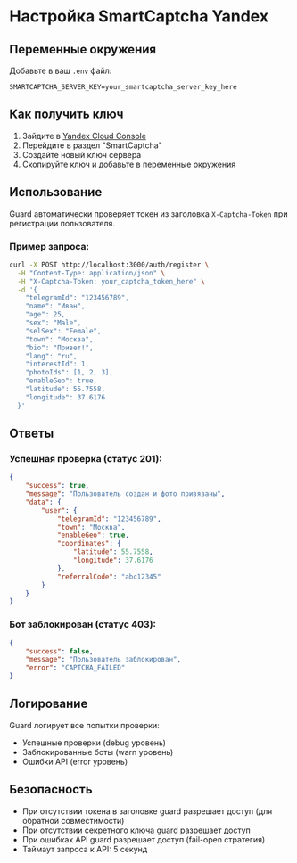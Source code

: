 # Настройка SmartCaptcha Yandex

## Переменные окружения

Добавьте в ваш `.env` файл:

```env
SMARTCAPTCHA_SERVER_KEY=your_smartcaptcha_server_key_here
```

## Как получить ключ

1. Зайдите в [Yandex Cloud Console](https://console.cloud.yandex.ru/)
2. Перейдите в раздел "SmartCaptcha"
3. Создайте новый ключ сервера
4. Скопируйте ключ и добавьте в переменные окружения

## Использование

Guard автоматически проверяет токен из заголовка `X-Captcha-Token` при регистрации пользователя.

### Пример запроса:

```bash
curl -X POST http://localhost:3000/auth/register \
  -H "Content-Type: application/json" \
  -H "X-Captcha-Token: your_captcha_token_here" \
  -d '{
    "telegramId": "123456789",
    "name": "Иван",
    "age": 25,
    "sex": "Male",
    "selSex": "Female",
    "town": "Москва",
    "bio": "Привет!",
    "lang": "ru",
    "interestId": 1,
    "photoIds": [1, 2, 3],
    "enableGeo": true,
    "latitude": 55.7558,
    "longitude": 37.6176
  }'
```

## Ответы

### Успешная проверка (статус 201):

```json
{
	"success": true,
	"message": "Пользователь создан и фото привязаны",
	"data": {
		"user": {
			"telegramId": "123456789",
			"town": "Москва",
			"enableGeo": true,
			"coordinates": {
				"latitude": 55.7558,
				"longitude": 37.6176
			},
			"referralCode": "abc12345"
		}
	}
}
```

### Бот заблокирован (статус 403):

```json
{
	"success": false,
	"message": "Пользователь заблокирован",
	"error": "CAPTCHA_FAILED"
}
```

## Логирование

Guard логирует все попытки проверки:

- Успешные проверки (debug уровень)
- Заблокированные боты (warn уровень)
- Ошибки API (error уровень)

## Безопасность

- При отсутствии токена в заголовке guard разрешает доступ (для обратной совместимости)
- При отсутствии секретного ключа guard разрешает доступ
- При ошибках API guard разрешает доступ (fail-open стратегия)
- Таймаут запроса к API: 5 секунд
